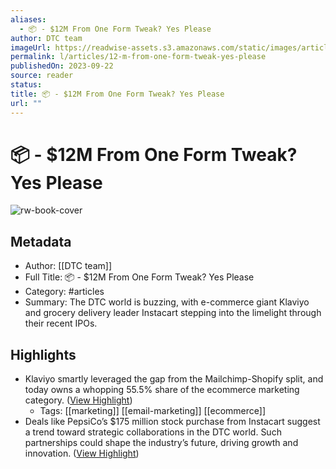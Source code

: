```yaml
---
aliases:
  - 📦 - $12M From One Form Tweak? Yes Please
author: DTC team
imageUrl: https://readwise-assets.s3.amazonaws.com/static/images/article0.00998d930354.png
permalink: l/articles/12-m-from-one-form-tweak-yes-please
publishedOn: 2023-09-22
source: reader
status: 
title: 📦 - $12M From One Form Tweak? Yes Please
url: ""
---
```

# 📦 - $12M From One Form Tweak? Yes Please

![rw-book-cover](https://readwise-assets.s3.amazonaws.com/static/images/article0.00998d930354.png)

## Metadata

- Author: [[DTC team]]
- Full Title: 📦 - $12M From One Form Tweak? Yes Please
- Category: #articles
- Summary: The DTC world is buzzing, with e-commerce giant Klaviyo and grocery delivery leader Instacart stepping into the limelight through their recent IPOs.

## Highlights

- Klaviyo smartly leveraged the gap from the Mailchimp-Shopify split, and today owns a whopping 55.5% share of the ecommerce marketing category. ([View Highlight](https://read.readwise.io/read/01hb71kryfys85gwg0d117meqy))
    - Tags: [[marketing]] [[email-marketing]] [[ecommerce]]
- Deals like PepsiCo’s $175 million stock purchase from Instacart suggest a trend toward strategic collaborations in the DTC world. Such partnerships could shape the industry’s future, driving growth and innovation. ([View Highlight](https://read.readwise.io/read/01hb71kfk6fmm91qdy6cv3erja))
